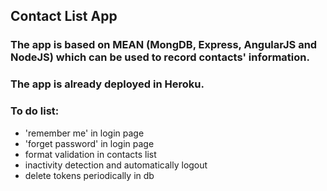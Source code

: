 ## Contact List App

### The app is based on MEAN (MongDB, Express, AngularJS and NodeJS) which can be used to record contacts' information.
### The app is already deployed in Heroku.

### To do list:
* 'remember me' in login page
* 'forget password' in login page
* format validation in contacts list
* inactivity detection and automatically logout
* delete tokens periodically in db
